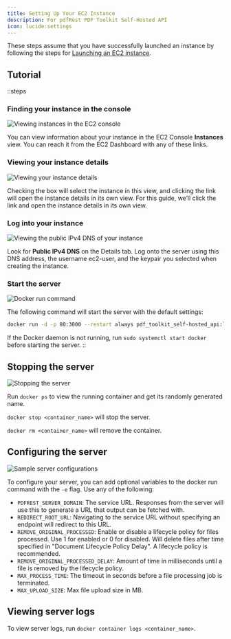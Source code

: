 ```yaml
---
title: Setting Up Your EC2 Instance
description: For pdfRest PDF Toolkit Self-Hosted API
icon: lucide:settings
---
```


These steps assume that you have successfully launched an instance by following the steps for [Launching an EC2 instance](/pdf-toolkit-self-hosted/amazon-machine-image/launching-an-ec2-instance).

## Tutorial

::steps
### Finding your instance in the console

![Viewing instances in the EC2 console](/pdf-toolkit-instructions/setting-up-your-ec2-instance/pdf-toolkit-self-hosted-setup-instance-step1.png)

You can view information about your instance in the EC2 Console **Instances** view. You can reach it from the EC2 Dashboard with any of these links.

### **Viewing your instance details**

![Viewing your instance details](/pdf-toolkit-instructions/setting-up-your-ec2-instance/pdf-toolkit-self-hosted-setup-instance-step2.png)

Checking the box will select the instance in this view, and clicking the link will open the instance details in its own view. For this guide, we’ll click the link and open the instance details in its own view.

### **Log into your instance**

![Viewing the public IPv4 DNS of your instance](/pdf-toolkit-instructions/setting-up-your-ec2-instance/pdf-toolkit-self-hosted-setup-instance-step3.png)

Look for **Public IPv4 DNS** on the Details tab. Log onto the server using this DNS address, the username ec2-user, and the keypair you selected when creating the instance.

### **Start the server**

![Docker run command](/pdf-toolkit-instructions/setting-up-your-ec2-instance/pdf-toolkit-self-hosted-setup-instance-step4.png)

The following command will start the server with the default settings:

```bash
docker run -d -p 80:3000 --restart always pdf_toolkit_self-hosted_api:latest
```

If the Docker daemon is not running, run `sudo systemctl start docker` before starting the server.
::

## Stopping the server

![Stopping the server](/pdf-toolkit-instructions/setting-up-your-ec2-instance/pdf-toolkit-self-hosted-setup-instance-step5.png)

Run `docker ps` to view the running container and get its randomly generated name.

`docker stop <container_name>` will stop the server.

`docker rm <container_name>` will remove the container.

## Configuring the server

![Sample server configurations](/pdf-toolkit-instructions/setting-up-your-ec2-instance/pdf-toolkit-self-hosted-setup-instance-step6.png)

To configure your server, you can add optional variables to the docker run command with the `-e` flag. Use any of the following:

- `PDFREST_SERVER_DOMAIN`: The service URL. Responses from the server will use this to generate a URL that output can be fetched with.
- `REDIRECT_ROOT_URL`: Navigating to the service URL without specifying an endpoint will redirect to this URL.
- `REMOVE_ORIGINAL_PROCESSED`: Enable or disable a lifecycle policy for files processed. Use 1 for enabled or 0 for disabled. Will delete files after time specified in "Document Lifecycle Policy Delay". A lifecycle policy is recommended.
- `REMOVE_ORIGINAL_PROCESSED_DELAY`: Amount of time in milliseconds until a file is removed by the lifecycle policy.
- `MAX_PROCESS_TIME`: The timeout in seconds before a file processing job is terminated.
- `MAX_UPLOAD_SIZE`: Max file upload size in MB.

## Viewing server logs

To view server logs, run `docker container logs <container_name>`.
